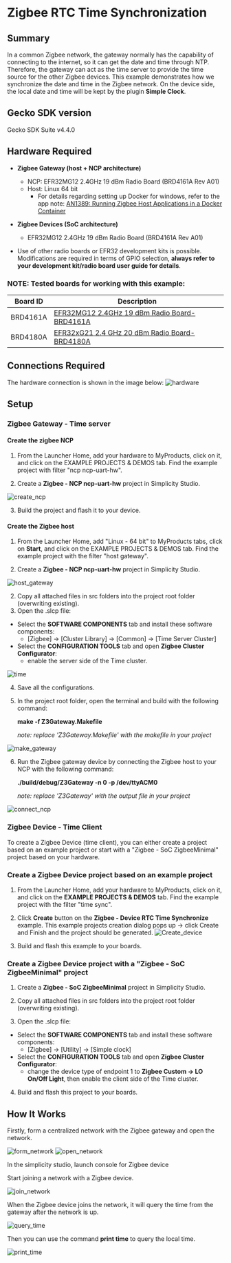 # Zigbee RTC Time Synchronization #

## Summary ##
In a common Zigbee network, the gateway normally has the capability of connecting to the internet, so it can get the date and time through NTP. Therefore, the gateway can act as the time server to provide the time source for the other Zigbee devices. This example demonstrates how we synchronize the date and time in the Zigbee network. On the device side, the local date and time will be kept by the plugin **Simple Clock**. 

## Gecko SDK version ##
Gecko SDK Suite v4.4.0

## Hardware Required ##

- **Zigbee Gateway (host + NCP architecture)**
  - NCP: EFR32MG12 2.4GHz 19 dBm Radio Board (BRD4161A Rev A01)
  - Host: Linux 64 bit
    - For details regarding setting up Docker for windows, refer to the app note:
    [AN1389: Running Zigbee Host Applications in a Docker Container](https://www.silabs.com/documents/public/application-notes/an1389-running-host-applications-in-docker-containers.pdf)

- **Zigbee Devices (SoC architecture)**
  - EFR32MG12 2.4GHz 19 dBm Radio Board (BRD4161A Rev A01)

- Use of other radio boards or EFR32 development kits is possible. Modifications are required in terms of GPIO selection, **always refer to your development kit/radio board user guide for details**.

### NOTE: Tested boards for working with this example: ###

| Board ID | Description  |
| ---------------------- | ------ |
| BRD4161A | [EFR32MG12 2.4GHz 19 dBm Radio Board- BRD4161A](https://www.silabs.com/documents/public/user-guides/ug260-brd4161a-user-guide.pdf)    |
| BRD4180A | [EFR32xG21 2.4 GHz 20 dBm Radio Board-BRD4180A](https://www.silabs.com/documents/public/user-guides/ug385-brd4180a-user-guide.pdf) |

## Connections Required ##
The hardware connection is shown in the image below:
![hardware](images/hardware.png)

## Setup ##

### Zigbee Gateway - Time server ###

#### Create the zigbee NCP ####
1. From the Launcher Home, add your hardware to MyProducts, click on it, and click on the EXAMPLE PROJECTS & DEMOS tab. Find the example project with filter "ncp ncp-uart-hw".

2. Create a **Zigbee - NCP ncp-uart-hw** project in Simplicity Studio.

![create_ncp](images/create_ncp.png)

3. Build the project and flash it to your device.

#### Create the Zigbee host ####
1. From the Launcher Home, add "Linux - 64 bit" to MyProducts tabs, click on **Start**, and click on the EXAMPLE PROJECTS & DEMOS tab. Find the example project with the filter "host gateway".

2. Create a **Zigbee - NCP ncp-uart-hw** project in Simplicity Studio.

![host_gateway](images/create_gateway.png)

2. Copy all attached files in src folders into the project root folder (overwriting existing).
3. Open the .slcp file:
  - Select the **SOFTWARE COMPONENTS** tab and install these software components:
    - [Zigbee] → [Cluster Library] → [Common] → [Time Server Cluster]
  - Select the **CONFIGURATION TOOLS** tab and open **Zigbee Cluster Configurator**: 
    - enable the server side of the Time cluster.

![time](images/time_cluster.png)

4. Save all the configurations.
5. In the project root folder, open the terminal and build with the following command:
    
    **make -f Z3Gateway.Makefile**

    *note: replace 'Z3Gateway.Makefile' with the makefile in your project*

![make_gateway](images/make_gateway.png)

6. Run the Zigbee gateway device by connecting the Zigbee host to your NCP with the following command:

    **./build/debug/Z3Gateway -n 0 -p /dev/ttyACM0**

    *note: replace 'Z3Gateway' with the output file in your project*

![connect_ncp](images/connect_ncp.png)

### Zigbee Device - Time Client ###

To create a Zigbee Device (time client), you can either create a project based on an example project or start with a "Zigbee - SoC ZigbeeMinimal" project based on your hardware.

### Create a Zigbee Device project based on an example project ###

1. From the Launcher Home, add your hardware to MyProducts, click on it, and click on the **EXAMPLE PROJECTS & DEMOS** tab. Find the example project with the filter "time sync".

2. Click **Create** button on the **Zigbee - Device RTC Time Synchronize** example. This example projects creation dialog pops up -> click Create and Finish and the project should be generated.
![Create_device](images/create_device.png)

3. Build and flash this example to your boards.

### Create a Zigbee Device project with a "Zigbee - SoC ZigbeeMinimal" project ###

1. Create a **Zigbee - SoC ZigbeeMinimal** project in Simplicity Studio.

2. Copy all attached files in src folders into the project root folder (overwriting existing).
3. Open the .slcp file:
  - Select the **SOFTWARE COMPONENTS** tab and install these software components:
    - [Zigbee] → [Utility] → [Simple clock]
  - Select the **CONFIGURATION TOOLS** tab and open **Zigbee Cluster Configurator**:
    - change the device type of endpoint 1 to **Zigbee Custom → LO On/Off Light**, then enable the client side of the Time cluster.

4. Build and flash this project to your boards.

## How It Works ##

Firstly, form a centralized network with the Zigbee gateway and open the network.

![form_network](images/form_network.png)
![open_network](images/open_network.png)

In the simplicity studio, launch console for Zigbee device

Start joining a network with a Zigbee device.

![join_network](images/join_network.png)

When the Zigbee device joins the network, it will query the time from the gateway after the network is up.

![query_time](images/query_time.png)

Then you can use the command **print time** to query the local time.

![print_time](images/print_time.png)
